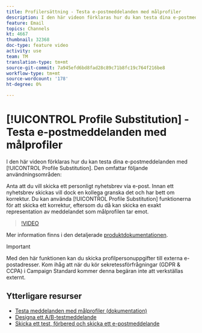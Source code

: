 ```yaml
---
title: Profilersättning - Testa e-postmeddelanden med målprofiler
description: I den här videon förklaras hur du kan testa dina e-postmeddelanden med hjälp av funktionen för profilersättning.
feature: Email
topics: Channels
kt: 4667
thumbnail: 32368
doc-type: feature video
activity: use
team: TM
translation-type: tm+mt
source-git-commit: 7a945efd6bd8fad28c89c71b8fc19c764f216be8
workflow-type: tm+mt
source-wordcount: '178'
ht-degree: 0%

---
```



# [!UICONTROL Profile Substitution] - Testa e-postmeddelanden med målprofiler

I den här videon förklaras hur du kan testa dina e-postmeddelanden med [!UICONTROL Profile Substitution]. Den omfattar följande användningsområden:

Anta att du vill skicka ett personligt nyhetsbrev via e-post. Innan ett nyhetsbrev skickas vill dock en kollega granska det och har bett om korrektur. Du kan använda [!UICONTROL Profile Substitution] funktionerna för att skicka ett korrektur, eftersom du då kan skicka en exakt representation av meddelandet som målprofilen tar emot.

>[!VIDEO](https://video.tv.adobe.com/v/32368?quality=12)

Mer information finns i den detaljerade [produktdokumentationen](https://docs.adobe.com/content/help/en/campaign-standard/using/testing-and-sending/preparing-and-testing-messages/testing-messages-using-target.html).

>[!IMPORTANT]
>
>Med den här funktionen kan du skicka profilpersonuppgifter till externa e-postadresser. Kom ihåg att när du kör sekretessförfrågningar (GDPR &amp; CCPA) i Campaign Standard kommer denna begäran inte att verkställas externt.

## Ytterligare resurser

* [Testa meddelanden med målprofiler (dokumentation)](https://docs.adobe.com/content/help/en/campaign-standard/using/testing-and-sending/preparing-and-testing-messages/testing-messages-using-target.html)
* [Designa ett A/B-testmeddelande](/help/communication-channels/email/a-b-testing.md)
* [Skicka ett test, förbered och skicka ett e-postmeddelande](/help/communication-channels/email/sending-test-preparing-sending-email.md)
